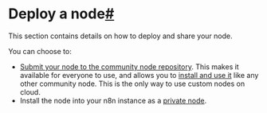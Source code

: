 [](https://github.com/n8n-io/n8n-docs/edit/main/docs/integrations/creating-nodes/deploy/index.md "Edit this page")

# Deploy a node[#](#deploy-a-node "Permanent link")

This section contains details on how to deploy and share your node.

You can choose to:

*   [Submit your node to the community node repository](submit-community-nodes/). This makes it available for everyone to use, and allows you to [install and use it](../../community-nodes/installation/) like any other community node. This is the only way to use custom nodes on cloud.
*   Install the node into your n8n instance as a [private node](install-private-nodes/).